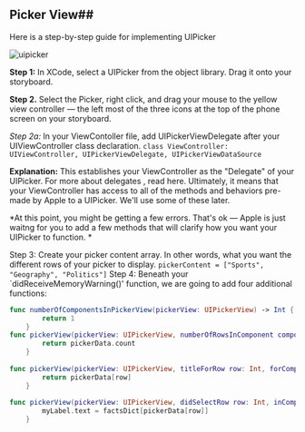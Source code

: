 ## Picker View##

Here is a step-by-step guide for implementing UIPicker

![uipicker](http://bencoffman.com/blog/content/binary/iOS%20Simulator.jpg)

**Step 1:** In XCode, select a UIPicker from the object library.  Drag it onto your storyboard.

**Step 2.** Select the Picker, right click, and drag your mouse to the yellow view controller — the left most of the three icons at the top of the phone screen on your storyboard. 

*Step 2a:* In your ViewContoller file, add UIPickerViewDelegate after your UIViewController class declaration. `class ViewController: UIViewController, UIPickerViewDelegate, UIPickerViewDataSource`

**Explanation:**  This establishes your ViewController as the "Delegate" of your UIPicker.  For more about delegates , read here.  Ultimately, it means that your ViewController has access to all of the methods and behaviors pre-made by Apple to a UIPicker.  We'll use some of these later.

*At this point, you might be getting a few errors.  That's ok — Apple is just waitng for you to add a few methods that will clarify how you want your UIPicker to function.  *

Step 3: Create your picker content array.  In other words, what you want the different rows of your picker to display. `pickerContent = ["Sports", "Geography", "Politics"]`
Step 4: Beneath your `didReceiveMemoryWarning()' function, we are going to add four additional functions:

```swift
func numberOfComponentsInPickerView(pickerView: UIPickerView) -> Int {
        return 1
    }
func pickerView(pickerView: UIPickerView, numberOfRowsInComponent component: Int) -> Int {
        return pickerData.count
    }
    
func pickerView(pickerView: UIPickerView, titleForRow row: Int, forComponent component: Int) -> String? {
        return pickerData[row]
    }
    
func pickerView(pickerView: UIPickerView, didSelectRow row: Int, inComponent component: Int) {
        myLabel.text = factsDict[pickerData[row]]
    }
```
